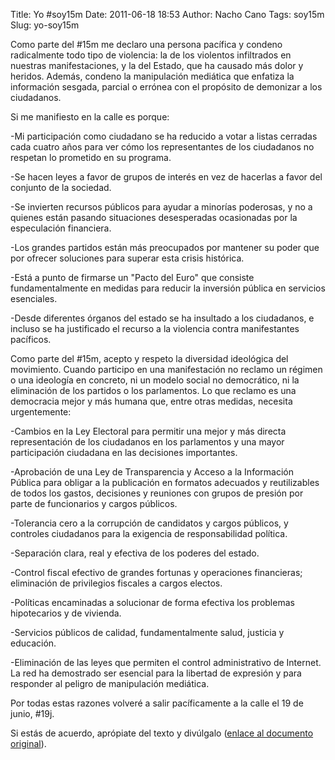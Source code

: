 Title: Yo #soy15m
Date: 2011-06-18 18:53
Author: Nacho Cano
Tags: soy15m
Slug: yo-soy15m

Como parte del \#15m me declaro una persona pacífica y condeno
radicalmente todo tipo de violencia: la de los violentos infiltrados en
nuestras manifestaciones, y la del Estado, que ha causado más dolor y
heridos. Además, condeno la manipulación mediática que enfatiza la
información sesgada, parcial o errónea con el propósito de demonizar a
los ciudadanos.

Si me manifiesto en la calle es porque:

-Mi participación como ciudadano se ha reducido a votar a listas
cerradas cada cuatro años para ver cómo los representantes de los
ciudadanos no respetan lo prometido en su programa.

-Se hacen leyes a favor de grupos de interés en vez de hacerlas a favor
del conjunto de la sociedad.

-Se invierten recursos públicos para ayudar a minorías poderosas, y no a
quienes están pasando situaciones desesperadas ocasionadas por la
especulación financiera.

-Los grandes partidos están más preocupados por mantener su poder que
por ofrecer soluciones para superar esta crisis histórica.

-Está a punto de firmarse un "Pacto del Euro" que consiste
fundamentalmente en medidas para reducir la inversión pública en
servicios esenciales.

-Desde diferentes órganos del estado se ha insultado a los ciudadanos, e
incluso se ha justificado el recurso a la violencia contra manifestantes
pacíficos.

Como parte del \#15m, acepto y respeto la diversidad ideológica del
movimiento. Cuando participo en una manifestación no reclamo un régimen
o una ideología en concreto, ni un modelo social no democrático, ni la
eliminación de los partidos o los parlamentos. Lo que reclamo es una
democracia mejor y más humana que, entre otras medidas, necesita
urgentemente:

-Cambios en la Ley Electoral para permitir una mejor y más directa
representación de los ciudadanos en los parlamentos y una mayor
participación ciudadana en las decisiones importantes.

-Aprobación de una Ley de Transparencia y Acceso a la Información
Pública para obligar a la publicación en formatos adecuados y
reutilizables de todos los gastos, decisiones y reuniones con grupos de
presión por parte de funcionarios y cargos públicos.

-Tolerancia cero a la corrupción de candidatos y cargos públicos, y
controles ciudadanos para la exigencia de responsabilidad política.

-Separación clara, real y efectiva de los poderes del estado.

-Control fiscal efectivo de grandes fortunas y operaciones financieras;
eliminación de privilegios fiscales a cargos electos.

-Políticas encaminadas a solucionar de forma efectiva los problemas
hipotecarios y de vivienda.

-Servicios públicos de calidad, fundamentalmente salud, justicia y
educación.

-Eliminación de las leyes que permiten el control administrativo de
Internet. La red ha demostrado ser esencial para la libertad de
expresión y para responder al peligro de manipulación mediática.

Por todas estas razones volveré a salir pacíficamente a la calle el 19
de junio, \#19j.

Si estás de acuerdo, aprópiate del texto y divúlgalo ([enlace al
documento original][]).

  [enlace al documento original]: http://goo.gl/2Zzve
    "enlace al documento original"
